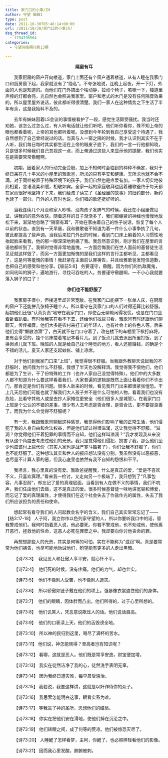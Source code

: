 ```yaml
---
title: 家门口的小事/ZH
author: 守望 编辑1
type: post
date: 2011-10-30T05:46:14+00:00
url: /2011/10/30/家门口的小事zh/
dsq_thread_id:
  - 1794796564
categories:
  - 守望网络期刊第13期

---
```

<p align="center">
  <strong>隔窗有耳</strong>
</p>

       我家厨房的窗户开向楼道，家门上面还有个窗户通着楼道，从有人睡在我家门口和厨房窗下起，我家就没有了“隐私”。不夸张地说，连晚上起夜，开一下灯，外面的人也是知道的。而他们在门外搞出个啥动静，拉动个椅子，咳嗽一下，楼道里声控的灯都会亮，光自然也会照进我家里。窗户和老式的木门是没有任何隔音效果的，所以屋里屋外说话，彼此都听得很清楚。我们一家人在这种情势之下生活了半年有余，这是我始料不及的。<!--more-->

       去年有姊妹因着LS会议的事情被看护了一段，感觉生活颇受骚扰。我当时还劝她，该怎么过怎么过，有人听电话就让他们听吧，他们听你看你，殊不知上帝的眼也都看着呢，上帝的耳也都听着呢。没想到今年轮到我自己享受这个待遇了，我自然想到了自己曾经说过的话。当真与人一窗之隔的时候，我才认识到其实不在于人听，我们每日每时其实都生活在上帝的眼皮子底下，我们的一言一行他都知晓，只是很多时候我们自己忽视这一点，而上帝通过这些人来显示他的提醒，我们也实在是需要常常儆醒啊。

       初期，因着家人的行动完全受限，加上不知何时会临到的种种不确定，我对于终日呆在几十平米的小屋里的雅歌爸，所求的只有平安和健康。无所求也就不会不满。对于同样被置于特殊环境下的孩子，我们自然也是疼爱有加。一家人切实地彼此相爱，言语温柔和缓，相敬如宾。全家一起的家庭敬拜也因着雅歌爸终于每天都在家而很好地坚持了下来，我们给孩子读完了《圣经里的故事》的旧约部分，新约也读了一部分。门外的人有时也说，你们唱的歌还挺好听的。

       当我连续几个月没和家人吵嘴、没向孩子发脾气的时候，我还在小组里做见证，讲我的的意外收获。随着这样的日子渐渐多了，我们那绷紧的神经也慢慢地放松下来，渐渐地忽略了“隔窗有耳”，开始在家由着自己的性子说话，恢复了每个人以前的状态。直到有一天早晨，我和雅歌爸不知道为着一件什么小事争执了几句，彼此都提高了些声调。当我后来拉门外出的时候，看到门口床上躺着的人习惯性地抬起脸来看我，他的那一眼深深地刺痛了我。我忽然意识到，刚才我们在屋里的言语他都听到了。我顿时觉得非常地羞愧，一方面后悔我们在世人面前的基督徒生活见证就这样毁了，而另一方面更加惭愧的是我们这样的言行主都听见、主都看见了，这是何等羞愧的事情！我赶紧在主面前认罪祷告，并且给雅歌爸发短信道歉，也把自己的感受和他分享。【彼前5:8】 务要谨守，儆醒。因为你们的仇敌魔鬼，如同吼叫的狮子，遍地游行，寻找可吞吃的人。务要谨守儆醒啊，一不小心我就要落入狮子的口了！

<p style="text-align: center;">
  <strong> 你们也不能舒服了</strong>
</p>

       我家房子很小，但楼道里却非常宽敞。在我家门口能摆下一张单人床，在厨房的窗户下还能拼几张椅子睡个人。所以看守在我家门口的人们过得还算比较舒服。起初他们还很“认真负责”地守在我家门口，即使百无聊赖闲得发慌，也是在门口坐着卧着趴着。有时候我实在看不下去，还给他们找些书看，雅歌爸有时还跟他们聊聊天，传传福音。他们大多是农村来打工的年轻人，也有社会上的各色人等。后来他们变得“懒散油滑”了，白天就不在门口守着了，改在楼下的车棚里下棋打麻将，更有会享受的，挂个吊床搂着笔记本看片儿。到了饭点儿就去派出所里打饭，到了换岗点儿就下班。晚班的人就是给自己找个睡觉的地方，看人还能赚钱，的确是个不错的活儿。夏天人家还支起蚊帐、铺上凉席。

       对于他们到我家门口来“上班”，我觉得很不舒服。当我跟外教聊天说起我的不舒服时，她问我为什么不舒服，我想了半天也没解释清。我觉得我不恨他们，他们都是为了生计，干了份特殊的工作（也许人家自己没觉得特殊）。他们中的大多数人都不知道为什么要这样看着我们，大家普遍的逻辑是既然上面让看着你们不许出门，那肯定是你们有问题。很多人新来的时候，看见我开门出来都很紧张惶恐。干上几天后他们可能也就了解我们大人孩子并不是什么可怕的人物，看着我们也没有危险，比看守其他人或是去抄人家摊位更安全（他们很多人是城管）。在我家门口上班是个公认的不错的差事。很少有人去考虑是否合理，是否合法，更不要提良善了。而我为什么会觉得不舒服呢？

       有一天，我跟雅歌爸聊起这种感觉，我觉得他们影响了我的正常生活，他们侵犯了我的人身自由和合法权益，但是他们却过得很滋润，这让我觉得不舒服。“滋润？你觉得他们干着犯罪的事情而不自知，他们这样叫滋润？”我才发现我从来没有从这个角度去考虑过他们的光景。我只是觉得他们侵犯、损害了我，那么他们至少也应该付上些代价（其实人家也是战严寒斗酷暑了），你们让我不舒服了，你们也不能舒服了。这种想法其实和世人的报应想法没有分别。我虽然没有以恶报恶，也尽量不计算人家的恶，但我心底里也依然有我不自知的怨恨和不平。

       我坦言，我心里真的没有爱。雅歌爸提醒我，什么是真正的爱，“爱是不喜欢不义，只喜欢真理。”看来我一检讨，又走向另一个极端了，我只想到了“凡事包容，凡事忍耐”，却忘记了爱的真理层面。当看到有人在做不义的事情，我们不吭声，我们任由他们去做，这不是真正的爱。很多时候基督徒一味地讲宽容和博爱，而忘记了爱的真理属性，才使得我们在这个社会失去了作盐作光的属性，失去了我们所应该担负的责任和使命。

       想起常有看守我们的人问起教会名字的含义，我们自己其实常常忘记了——【结3:17-18】 人子阿，我立你作以色列家守望的人，所以你要听我口中的话，替我警戒他们。我何时指着恶人说，他必要死。你若不警戒他，也不劝戒他，使他离开恶行，拯救他的性命，这恶人必死在罪孽之中。我却要向你讨他丧命的罪。

       再想想那些人的光景，其实是何等的可怕，实在不能称为“滋润”啊。真是要常常为他们祷告，也尽可能地劝诫他们，盼望能有更多的人走出黑暗。

       【诗73:3】  我见恶人和狂傲人享平安，就心怀不平。

       【诗73:4】  他们死的时候，没有疼痛。他们的力气，却也壮实。

       【诗73:5】  他们不像别人受苦，也不像别人遭灾。

       【诗73:6】  所以骄傲如链子戴在他们的项上。强暴像衣裳遮住他们的身体。

       【诗73:7】  他们的眼睛，因体胖而凸出。他们所得的，过于心里所想的。

       【诗73:8】  他们讥笑人，凭恶意说欺压人的话。他们说话自高。

       【诗73:9】  他们的口亵渎上天，他们的舌毁谤全地。

       【诗73:10】 所以神的民归到这里，喝尽了满杯的苦水。

       【诗73:11】 他们说，神怎能晓得？至高者岂有知识呢？

       【诗73:12】 看哪，这就是恶人。他们既是常享安逸，财宝便加增。

       【诗73:13】 我实在徒然洁净了我的心，徒然洗手表明无辜。

       【诗73:14】 因为我终日遭灾难，每早晨受惩治。

       【诗73:15】 我若说，我要这样讲，这就是以奸诈待你的众子。

       【诗73:16】 我思索怎能明白这事，眼看实系为难。

       【诗73:17】 等我进了神的圣所，思想他们的结局。

       【诗73:18】 你实在把他们安在滑地，使他们掉在沉沦之中。

       【诗73:19】 他们转眼之间，成了何等的荒凉。他们被惊恐灭尽了。

       【诗73:20】 人睡醒了怎样看梦，主阿，你醒了，也必照样轻看他们的影像。

       【诗73:21】 因而我心里发酸，肺腑被刺。

&nbsp;